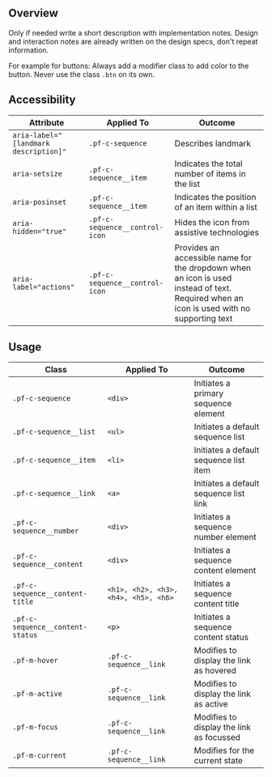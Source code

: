 ## Overview

Only if needed write a short description with implementation notes. Design and interaction notes are already written on the design specs, don't repeat information.

For example for buttons: Always add a modifier class to add color to the button. Never use the class `.btn` on its own.

## Accessibility

| Attribute | Applied To | Outcome |
| -- | -- | -- |
| `aria-label="[landmark description]"` | `.pf-c-sequence` | Describes <sequence> landmark |
| `aria-setsize` | `.pf-c-sequence__item` | Indicates the total number of items in the list |
| `aria-posinset` | `.pf-c-sequence__item` | Indicates the position of an item within a list |
| `aria-hidden="true"` | `.pf-c-sequence__control-icon` | Hides the icon from assistive technologies |
| `aria-label="actions"` | `.pf-c-sequence__control-icon` | Provides an accessible name for the dropdown when an icon is used instead of text. Required when an icon is used with no supporting text |

## Usage

| Class | Applied To | Outcome |
| -- | -- | -- |
| `.pf-c-sequence` | `<div>` |  Initiates a primary sequence element |
| `.pf-c-sequence__list` | `<ul>` | Initiates a default sequence list |
| `.pf-c-sequence__item` | `<li>` | Initiates a default sequence list item |
| `.pf-c-sequence__link` | `<a>` | Initiates a default sequence list link |
| `.pf-c-sequence__number` | `<div>` | Initiates a sequence number element |
| `.pf-c-sequence__content` | `<div>` | Initiates a sequence content element |
| `.pf-c-sequence__content-title` | `<h1>, <h2>, <h3>, <h4>, <h5>, <h6>` | Initiates a sequence content title |
| `.pf-c-sequence__content-status` | `<p>` | Initiates a sequence content status |
| `.pf-m-hover` | `.pf-c-sequence__link` | Modifies to display the link as hovered |
| `.pf-m-active` | `.pf-c-sequence__link` | Modifies to display the link as active |
| `.pf-m-focus` | `.pf-c-sequence__link` | Modifies to display the link as focussed |
| `.pf-m-current` | `.pf-c-sequence__link` | Modifies for the current state |